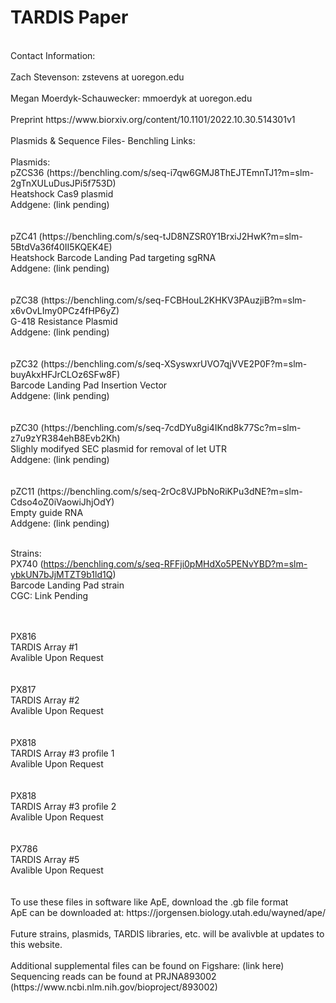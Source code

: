 # TARDIS Paper 

<br />
Contact Information:<br />
<br />
Zach Stevenson: zstevens at uoregon.edu<br />
<br />
Megan Moerdyk-Schauwecker: mmoerdyk at uoregon.edu<br />
<br />
Preprint https://www.biorxiv.org/content/10.1101/2022.10.30.514301v1
<br />
<br />
Plasmids & Sequence Files- Benchling Links: <br />
<br />
Plasmids: <br />
pZCS36 (https://benchling.com/s/seq-i7qw6GMJ8ThEJTEmnTJ1?m=slm-2gTnXULuDusJPi5f753D)<br />
Heatshock Cas9 plasmid <br />
Addgene: (link pending)<br />
<br />
<br />
pZC41 (https://benchling.com/s/seq-tJD8NZSR0Y1BrxiJ2HwK?m=slm-5BtdVa36f40II5KQEK4E)<br />
Heatshock Barcode Landing Pad targeting sgRNA <br />
Addgene: (link pending)<br />
<br />
<br />
pZC38 (https://benchling.com/s/seq-FCBHouL2KHKV3PAuzjiB?m=slm-x6vOvLImy0PCz4fHP6yZ)<br />
G-418 Resistance Plasmid <br />
Addgene: (link pending)<br />
<br />
<br />
pZC32 (https://benchling.com/s/seq-XSyswxrUVO7qjVVE2P0F?m=slm-buyAkxHFJrCLOz6SFw8F)<br />
Barcode Landing Pad Insertion Vector <br />
Addgene: (link pending)<br />
<br />
<br />
pZC30 (https://benchling.com/s/seq-7cdDYu8gi4IKnd8k77Sc?m=slm-z7u9zYR384ehB8Evb2Kh)<br />
Slighly modifyed SEC plasmid for removal of let UTR <br />
Addgene: (link pending)<br />
<br />
<br />
pZC11 (https://benchling.com/s/seq-2rOc8VJPbNoRiKPu3dNE?m=slm-Cdso4oZ0iVaowiJhjOdY)<br />
Empty guide RNA <br />
Addgene: (link pending)<br />
<br />

Strains:
<br />
PX740 (https://benchling.com/s/seq-RFFji0pMHdXo5PENvYBD?m=slm-ybkUN7bJjMTZT9b1ld1Q) <br />
Barcode Landing Pad strain <br />
CGC: Link Pending <br />
<br />

<br />
PX816 <br />
TARDIS Array #1 <br />
Avalible Upon Request <br />
<br />

<br />
PX817 <br />
TARDIS Array #2 <br />
Avalible Upon Request <br />
<br />

<br />
PX818 <br />
TARDIS Array #3 profile 1 <br />
Avalible Upon Request <br />
<br />


<br />
PX818 <br />
TARDIS Array #3 profile 2 <br />
Avalible Upon Request <br />
<br />

<br />
PX786 <br />
TARDIS Array #5 <br />
Avalible Upon Request <br />
<br />



<br />
To use these files in software like ApE, download the .gb file format<br />
ApE can be downloaded at: https://jorgensen.biology.utah.edu/wayned/ape/  <br />
<br />
Future strains, plasmids, TARDIS libraries, etc. will be avalivble at updates to this website.
<br />
<br />
Additional supplemental files can be found on Figshare: (link here)
Sequencing reads can be found at PRJNA893002 (https://www.ncbi.nlm.nih.gov/bioproject/893002)
